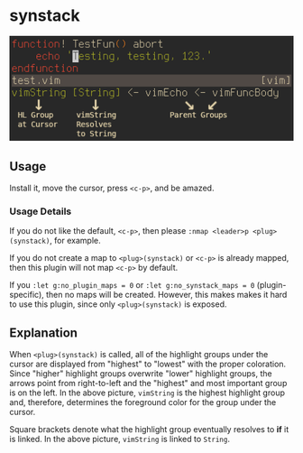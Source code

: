 # synstack

![synstack Screenshot with Explanation][synstack_screenshot]

## Usage

Install it, move the cursor, press `<c-p>`, and be amazed.

### Usage Details

If you do not like the default, `<c-p>`, then please `:nmap <leader>p
<plug>(synstack)`, for example.

If you do not  create a map to `<plug>(synstack)` or `<c-p>` is already mapped,
then this plugin will not map `<c-p>` by default.

If you `:let g:no_plugin_maps = 0` or `:let g:no_synstack_maps = 0`
(plugin-specific), then no maps will be created. However, this makes makes it
hard to use this plugin, since only `<plug>(synstack)` is exposed.

## Explanation

When `<plug>(synstack)` is called, all of the highlight groups under the cursor
are displayed from "highest" to "lowest" with the proper coloration. Since
"higher" highlight groups overwrite "lower" highlight groups, the arrows point
from right-to-left and the "highest" and most important group is on the left. In
the above picture, `vimString` is the highest highlight group and, therefore,
determines the foreground color for the group under the cursor.

Square brackets denote what the highlight group eventually resolves to **if** it
is linked. In the above picture, `vimString` is linked to `String`.

[synstack_screenshot]:https://raw.githubusercontent.com/VioletJewel/i/master/synstack.png

